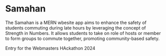 # Samahan

The Samahan is a MERN wbesite app aims to enhance the safety of students commuting during late hours by leveraging the concept of Strength in Numbers. It allows students to take on role of hosts or member to form groups to commute together, promoting community-based safety.

Entry for the Webmasters HAckathon 2024

